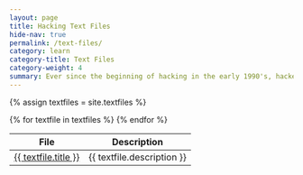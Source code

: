 ```yaml
---
layout: page
title: Hacking Text Files
hide-nav: true
permalink: /text-files/
category: learn
category-title: Text Files
category-weight: 4
summary: Ever since the beginning of hacking in the early 1990's, hackers were writing articles and documenting their findings. Because the internet wasn't invented yet and they didn't have blogs, they would write them using Microsoft Windows Notepad. When I read a hacking text file I find useful, I post it here.
---
```

{% assign textfiles = site.textfiles %}
<div class="textfiles">
  <table class="pure-table">
    <thead>
      <tr>
        <th>File</th>
        <th>Description</th>
      </tr>
    </thead>
    <tbody>
    {% for textfile in textfiles %}
      <tr>
        <td><a class="no-barba" href="/assets/textfiles/{{ textfile.title }}">{{ textfile.title }}</a></td>
        <td>{{ textfile.description }}</td>
      </tr>
    {% endfor %}
    </tbody>
  </table>
</div>
